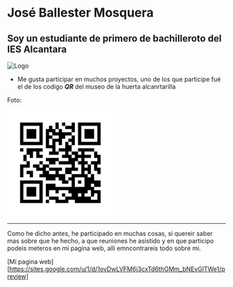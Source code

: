 # José Ballester Mosquera

## Soy un estudiante de primero de bachilleroto del IES Alcantara


![Logo](/images/logoies(4).png)


- Me gusta participar en muchos proyectos, uno de los que participe fué el de los codigo ***QR*** del museo de la huerta alcanrtarilla

Foto:

![QR](/images/qrcode.png)

***

Como he dicho antes, he participado en muchas cosas, si quereir saber mas sobre que he hecho, a que reuniones he asistido  y en que participo podeis meteros en mi pagina web, alli emncontrareis todo sobre mi.

[Mi pagina web][https://sites.google.com/u/1/d/1ovDwLVFM6j3cxTd6thGMm_bNEvGlTWe1/preview]
